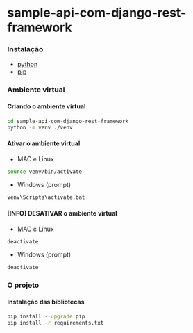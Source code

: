 # sample-api-com-django-rest-framework

### Instalação
- [python](https://www.python.org/downloads/)
- [pip](https://pip.pypa.io/en/stable/installing/)

### Ambiente virtual

#### Criando o ambiente virtual
```sh
cd sample-api-com-django-rest-framework
python -m venv ./venv
```

#### Ativar o ambiente virtual
- MAC e Linux
```sh
source venv/bin/activate
```

- Windows (prompt)
```sh
venv\Scripts\activate.bat
```

#### [INFO] DESATIVAR o ambiente virtual
- MAC e Linux
```sh
deactivate
```

- Windows (prompt)
```sh
deactivate
```

### O projeto

#### Instalação das bibliotecas
```sh
pip install --upgrade pip
pip install -r requirements.txt
```
